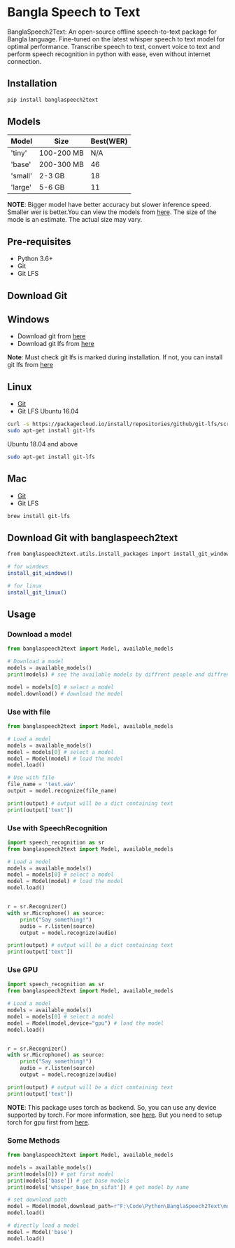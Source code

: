 # Bangla Speech to Text
BanglaSpeech2Text: An open-source offline speech-to-text package for Bangla language. Fine-tuned on the latest whisper speech to text model for optimal performance. Transcribe speech to text, convert voice to text and perform speech recognition in python with ease, even without internet connection.

## Installation
```bash
pip install banglaspeech2text
```

## Models
| Model | Size | Best(WER) |
| --- | --- | --- |
| 'tiny' | 100-200 MB | N/A |
| 'base' | 200-300 MB | 46 |
| 'small'| 2-3 GB     | 18 |
| 'large'| 5-6 GB     | 11 |

__NOTE__: Bigger model have better accuracy but slower inference speed. Smaller wer is better.You can view the models from [here](https://github.com/shhossain/whisper_bangla_models). The size of the mode is an estimate. The actual size may vary.


## Pre-requisites
- Python 3.6+
- Git
- Git LFS

## Download Git
## Windows
- Download git from [here](https://git-scm.com/download/win)
- Download git lfs from [here](https://git-lfs.github.com/)

__Note__: Must check git lfs is marked during installation. If not, you can install git lfs from [here](https://git-lfs.github.com/)

## Linux
- [Git](https://git-scm.com/download/linux)
- Git LFS
Ubuntu 16.04
```bash
curl -s https://packagecloud.io/install/repositories/github/git-lfs/script.deb.sh | sudo bash
sudo apt-get install git-lfs
```
Ubuntu 18.04 and above
```bash
sudo apt-get install git-lfs
```

## Mac
- [Git](https://git-scm.com/download/mac)
- Git LFS
```bash
brew install git-lfs
```

## Download Git with banglaspeech2text
```bash
from banglaspeech2text.utils.install_packages import install_git_windows, install_git_linux

# for windows
install_git_windows()

# for linux
install_git_linux()
```


## Usage

### Download a model
```python
from banglaspeech2text import Model, available_models

# Download a model
models = available_models()
print(models) # see the available models by diffrent people and diffrent sizes

model = models[0] # select a model
model.download() # download the model
```
### Use with file
```python
from banglaspeech2text import Model, available_models

# Load a model
models = available_models()
model = models[0] # select a model
model = Model(model) # load the model
model.load()

# Use with file
file_name = 'test.wav'
output = model.recognize(file_name)

print(output) # output will be a dict containing text
print(output['text'])
```

### Use with SpeechRecognition
```python
import speech_recognition as sr
from banglaspeech2text import Model, available_models

# Load a model
models = available_models()
model = models[0] # select a model
model = Model(model) # load the model
model.load()


r = sr.Recognizer()
with sr.Microphone() as source:
    print("Say something!")
    audio = r.listen(source)
    output = model.recognize(audio)

print(output) # output will be a dict containing text
print(output['text'])
```

### Use GPU
```python
import speech_recognition as sr
from banglaspeech2text import Model, available_models

# Load a model
models = available_models()
model = models[0] # select a model
model = Model(model,device="gpu") # load the model
model.load()


r = sr.Recognizer()
with sr.Microphone() as source:
    print("Say something!")
    audio = r.listen(source)
    output = model.recognize(audio)

print(output) # output will be a dict containing text
print(output['text'])
```
__NOTE__: This package uses torch as backend. So, you can use any device supported by torch. For more information, see [here](https://pytorch.org/docs/stable/tensor_attributes.html#torch.torch.device). But you need to setup torch for gpu first from [here](https://pytorch.org/get-started/locally/).


### Some Methods
```python
from banglaspeech2text import Model, available_models

models = available_models()
print(models[0]) # get first model
print(models['base']) # get base models
print(models['whisper_base_bn_sifat']) # get model by name

# set download path
model = Model(model,download_path=r"F:\Code\Python\BanglaSpeech2Text\models") # default is home directory
model.load()

# directly load a model
model = Model('base')
model.load()
```


